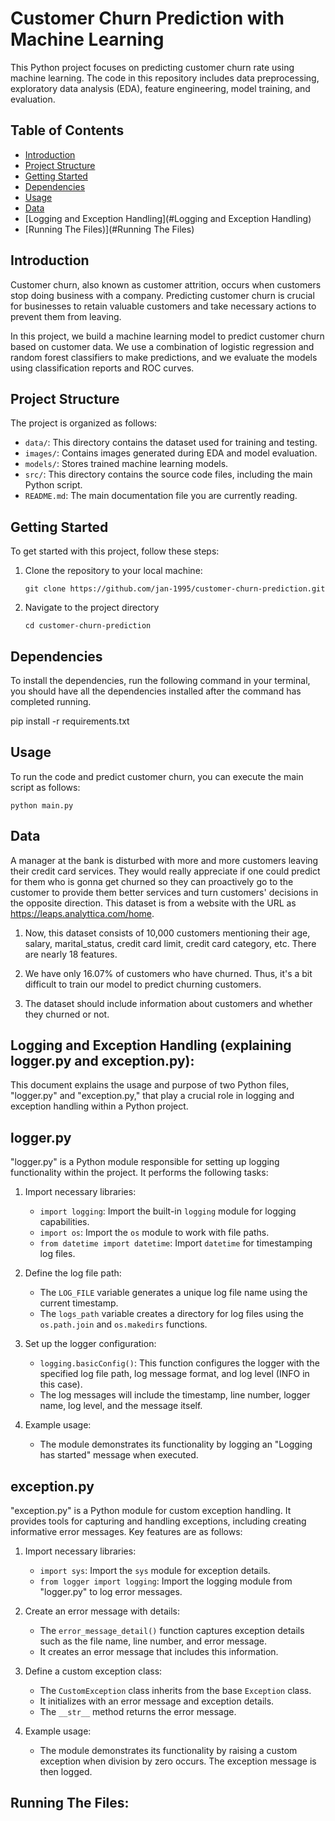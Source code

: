 # Customer Churn Prediction with Machine Learning

This Python project focuses on predicting customer churn rate using machine learning. The code in this repository includes data preprocessing, exploratory data analysis (EDA), feature engineering, model training, and evaluation.

## Table of Contents

- [Introduction](#introduction)
- [Project Structure](#project-structure)
- [Getting Started](#getting-started)
- [Dependencies](#Dependencies)
- [Usage](#Usage)
- [Data](#Data)
- [Logging and Exception Handling](#Logging and Exception Handling)
- [Running The Files)](#Running The Files)


## Introduction

Customer churn, also known as customer attrition, occurs when customers stop doing business with a company. Predicting customer churn is crucial for businesses to retain valuable customers and take necessary actions to prevent them from leaving.

In this project, we build a machine learning model to predict customer churn based on customer data. We use a combination of logistic regression and random forest classifiers to make predictions, and we evaluate the models using classification reports and ROC curves.

## Project Structure

The project is organized as follows:

- `data/`: This directory contains the dataset used for training and testing.
- `images/`: Contains images generated during EDA and model evaluation.
- `models/`: Stores trained machine learning models.
- `src/`: This directory contains the source code files, including the main Python script.
- `README.md`: The main documentation file you are currently reading.

## Getting Started

To get started with this project, follow these steps:

1. Clone the repository to your local machine:

   ```shell
   git clone https://github.com/jan-1995/customer-churn-prediction.git

2. Navigate to the project directory
   
    ```shell
   cd customer-churn-prediction

## Dependencies

To install the dependencies, run the following command in your terminal, you should have all the dependencies installed after the command has completed running.

   pip install -r requirements.txt

## Usage

To run the code and predict customer churn, you can execute the main script as follows:

    python main.py

## Data

A manager at the bank is disturbed with more and more customers leaving their credit card services. They would really appreciate if one could predict for them who is gonna get churned so they can proactively go to the customer to provide them better services and turn customers' decisions in the opposite direction. This dataset is from a website with the URL as https://leaps.analyttica.com/home. 

1. Now, this dataset consists of 10,000 customers mentioning their age, salary, marital_status, credit card limit, credit card category, etc. There are nearly 18 features.

2. We have only 16.07% of customers who have churned. Thus, it's a bit difficult to train our model to predict churning customers.

3. The dataset should include information about customers and whether they churned or not.

## Logging and Exception Handling (explaining logger.py and exception.py):

This document explains the usage and purpose of two Python files, "logger.py" and "exception.py," that play a crucial role in logging and exception handling within a Python project.

## logger.py

"logger.py" is a Python module responsible for setting up logging functionality within the project. It performs the following tasks:

1. Import necessary libraries:
   - `import logging`: Import the built-in `logging` module for logging capabilities.
   - `import os`: Import the `os` module to work with file paths.
   - `from datetime import datetime`: Import `datetime` for timestamping log files.

2. Define the log file path:
   - The `LOG_FILE` variable generates a unique log file name using the current timestamp.
   - The `logs_path` variable creates a directory for log files using the `os.path.join` and `os.makedirs` functions.

3. Set up the logger configuration:
   - `logging.basicConfig()`: This function configures the logger with the specified log file path, log message format, and log level (INFO in this case).
   - The log messages will include the timestamp, line number, logger name, log level, and the message itself.

4. Example usage:
   - The module demonstrates its functionality by logging an "Logging has started" message when executed.

## exception.py

"exception.py" is a Python module for custom exception handling. It provides tools for capturing and handling exceptions, including creating informative error messages. Key features are as follows:

1. Import necessary libraries:
   - `import sys`: Import the `sys` module for exception details.
   - `from logger import logging`: Import the logging module from "logger.py" to log error messages.

2. Create an error message with details:
   - The `error_message_detail()` function captures exception details such as the file name, line number, and error message.
   - It creates an error message that includes this information.

3. Define a custom exception class:
   - The `CustomException` class inherits from the base `Exception` class.
   - It initializes with an error message and exception details.
   - The `__str__` method returns the error message.

4. Example usage:
   - The module demonstrates its functionality by raising a custom exception when division by zero occurs. The exception message is then logged.
  
## Running The Files:








   

